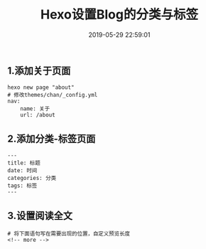 ﻿---
title: Hexo设置Blog的分类与标签
date: 2019-05-29 22:59:01
categories: 搭建
tags: Hexo
---

## 1.添加关于页面
```
hexo new page "about"
# 修改themes/chan/_config.yml
nav:
    name: 关于
    url: /about
```
<!-- more -->
## 2.添加分类-标签页面
```
---
title: 标题
date: 时间
categories: 分类
tags: 标签
---
```

## 3.设置阅读全文
```
# 将下面语句写在需要出现的位置，自定义预览长度
<!-- more -->
```